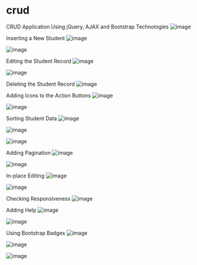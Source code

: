 # crud
CRUD Application Using jQuery, AJAX and Bootstrap Technologies
![image](https://github.com/pgnaik/crud/assets/31154391/c209b6c5-6bb7-4d75-87c2-58210bb058c0)

Inserting a New Student
![image](https://github.com/pgnaik/crud/assets/31154391/2cc902be-54f0-435a-ae70-dc834fa7df01)

![image](https://github.com/pgnaik/crud/assets/31154391/f9db2582-6999-44de-9984-8e5f00b512c7)

Editing the Student Record
![image](https://github.com/pgnaik/crud/assets/31154391/a68baf25-fec0-4cdc-88f6-8f1512c2acb4)

![image](https://github.com/pgnaik/crud/assets/31154391/8d58dcd6-f549-442c-985f-c1fff72d005e)

Deleting the Student Record
![image](https://github.com/pgnaik/crud/assets/31154391/9906996e-8149-4cc4-b0fa-85b38ad9a908)

Adding Icons to the Action Buttons
![image](https://github.com/pgnaik/crud/assets/31154391/e8f24f58-16ef-43f0-ac65-9abf66eeb8a7)

![image](https://github.com/pgnaik/crud/assets/31154391/095ffd11-8bbd-41b0-8f27-fb4eac3614f6)

Sorting Student Data
![image](https://github.com/pgnaik/crud/assets/31154391/a2784a17-4ada-444b-904c-c35294e12897)

![image](https://github.com/pgnaik/crud/assets/31154391/f5b17b6b-5134-44e6-a331-bbe2b335ab30)

![image](https://github.com/pgnaik/crud/assets/31154391/d1766858-6bea-4dd2-bebd-1b4868a62c75)

Adding Pagination
![image](https://github.com/pgnaik/crud/assets/31154391/a29b0f89-7b36-4a2d-b9a1-01e16a25d2b4)

![image](https://github.com/pgnaik/crud/assets/31154391/b8af06f3-b070-4510-b953-3e66dee4c4de)

In-place Editing
![image](https://github.com/pgnaik/crud/assets/31154391/45cf8a71-6980-451f-9b39-b5510c0e6d5a)

![image](https://github.com/pgnaik/crud/assets/31154391/85d908b7-e9f5-4574-b968-ee306b0bba82)

Checking Responsiveness
![image](https://github.com/pgnaik/crud/assets/31154391/85ec4fd2-b9f9-4c0a-9183-35c3ee9c49a0)

Adding Help
![image](https://github.com/pgnaik/crud/assets/31154391/c0ff5762-227f-459c-8e2c-15e5411685ab)

![image](https://github.com/pgnaik/crud/assets/31154391/9c91dd12-b879-44f9-964e-7d046945d195)

Using Bootstrap Badges
![image](https://github.com/pgnaik/crud/assets/31154391/4ded6434-bdb2-4bf8-8f52-998361e83c5e)

![image](https://github.com/pgnaik/crud/assets/31154391/33ec0015-692f-41c1-8e93-de7006d60b1c)

![image](https://github.com/pgnaik/crud/assets/31154391/6e114680-f484-4489-a4b9-cedaed6cf091)





















